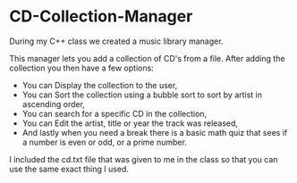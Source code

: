 # CD-Collection-Manager
During my C++ class we created a music library manager.

This manager lets you add a collection of CD's from a file.
After adding the collection you then have a few options:
 - You can Display the collection to the user,
 - You can Sort the collection using a bubble sort to sort by artist in ascending order,
 - You can search for a specific CD in the collection,
 - You can Edit the artist, title or year the track was released,
 - And lastly when you need a break there is a basic math quiz that sees if a number is even or odd, or a prime number.

I included the cd.txt file that was given to me in the class so that you can use the same exact thing I used.
